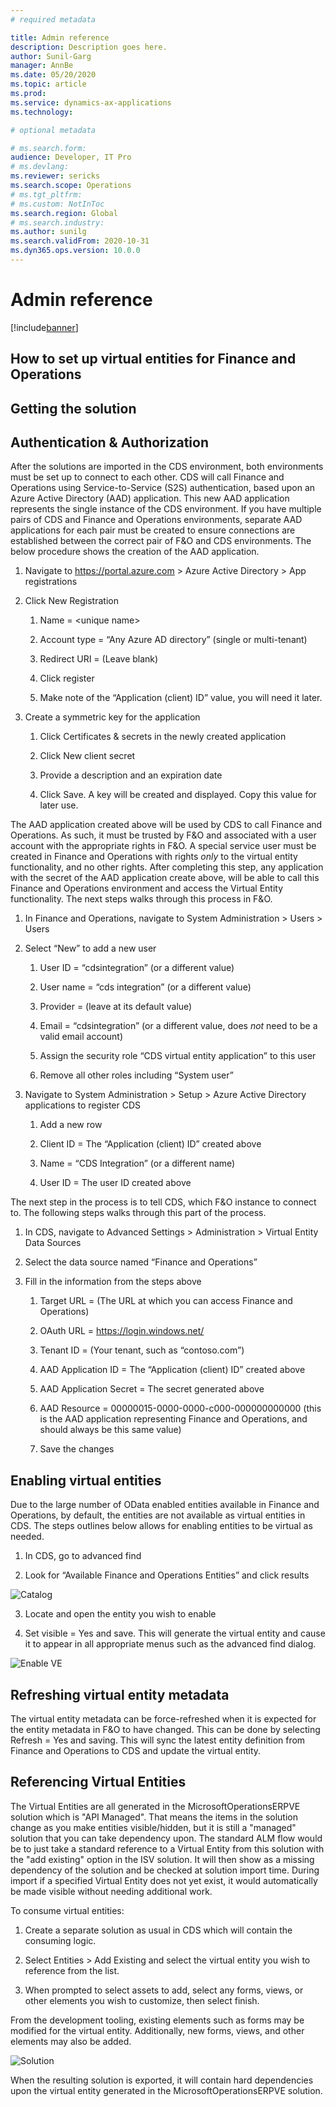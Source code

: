 ```yaml
---
# required metadata

title: Admin reference
description: Description goes here.
author: Sunil-Garg
manager: AnnBe
ms.date: 05/20/2020
ms.topic: article
ms.prod:
ms.service: dynamics-ax-applications
ms.technology: 

# optional metadata

# ms.search.form:
audience: Developer, IT Pro
# ms.devlang: 
ms.reviewer: sericks
ms.search.scope: Operations
# ms.tgt_pltfrm: 
# ms.custom: NotInToc
ms.search.region: Global
# ms.search.industry:
ms.author: sunilg
ms.search.validFrom: 2020-10-31
ms.dyn365.ops.version: 10.0.0
---
```


# Admin reference

[!include[banner](../includes/banner.md)]

How to set up virtual entities for Finance and Operations
---------------------------------------------------------

## Getting the solution

## Authentication & Authorization

After the solutions are imported in the CDS environment, both environments must be set up to connect to each other. CDS will call Finance and Operations using Service-to-Service (S2S) authentication, based upon an Azure Active Directory (AAD) application. This new AAD application represents the single instance of the CDS environment. If you have multiple pairs of CDS and Finance and Operations environments, separate AAD applications for each pair must be created to ensure connections are established between the correct pair of F&O and CDS environments. The below procedure shows the creation of the AAD application.

1.  Navigate to <https://portal.azure.com> \> Azure Active Directory \> App registrations

2.  Click New Registration

    1.  Name = \<unique name\>

    2.  Account type = “Any Azure AD directory” (single or multi-tenant)

    3.  Redirect URI = (Leave blank)

    4.  Click register

    5.  Make note of the “Application (client) ID” value, you will need it later.

3.  Create a symmetric key for the application

    1.  Click Certificates & secrets in the newly created application

    2.  Click New client secret

    3.  Provide a description and an expiration date

    4.  Click Save. A key will be created and displayed. Copy this value for later use.

The AAD application created above will be used by CDS to call Finance and Operations. As such, it must be trusted by F&O and associated with a user account with the appropriate rights in F&O. A special service user must be created in Finance and Operations with rights *only* to the virtual entity functionality, and no other rights. After completing this step, any application with the secret of the AAD application create above, will be able to call this Finance and Operations environment and access the Virtual Entity functionality.
The next steps walks through this process in F&O.

1.  In Finance and Operations, navigate to System Administration \> Users \> Users

2.  Select “New” to add a new user

    1.  User ID = “cdsintegration” (or a different value)

    2.  User name = “cds integration” (or a different value)

    3.  Provider = (leave at its default value)

    4.  Email = “cdsintegration” (or a different value, does *not* need to be a valid email account)

    5.  Assign the security role “CDS virtual entity application” to this user

    6.  Remove all other roles including “System user”

3.  Navigate to System Administration \> Setup \> Azure Active Directory applications to register CDS

    1.  Add a new row

    2.  Client ID = The “Application (client) ID” created above

    3.  Name = “CDS Integration” (or a different name)

    4.  User ID = The user ID created above

The next step in the process is to tell CDS, which F&O instance to connect to. The following steps walks through this part of the process.

1.  In CDS, navigate to Advanced Settings \> Administration \> Virtual Entity Data Sources

2.  Select the data source named “Finance and Operations”

3.  Fill in the information from the steps above

    1.  Target URL = (The URL at which you can access Finance and Operations)

    2.  OAuth URL = https://login.windows.net/

    3.  Tenant ID = (Your tenant, such as “contoso.com”)

    4.  AAD Application ID = The “Application (client) ID” created above

    5.  AAD Application Secret = The secret generated above

    6.  AAD Resource = 00000015-0000-0000-c000-000000000000 (this is the AAD application representing Finance and Operations, and should always be this same value)

    7.  Save the changes

## Enabling virtual entities

Due to the large number of OData enabled entities available in Finance and Operations, by default, the entities are not available as virtual entities in CDS. The steps outlines below allows for enabling entities to be virtual as needed.

1. In CDS, go to advanced find

2. Look for “Available Finance and Operations Entities” and click results

![Catalog](../media/fovecatalog.png)

3. Locate and open the entity you wish to enable

4. Set visible = Yes and save. This will generate the virtual entity and cause it to appear in all appropriate menus such as the advanced find dialog.

![Enable VE](../media/foveenable.png)

## Refreshing virtual entity metadata

The virtual entity metadata can be force-refreshed when it is expected for the entity metadata in F&O to have changed. This can be done by selecting Refresh = Yes and saving. This will sync the latest entity definition from Finance and Operations to CDS and update the virtual entity.

Referencing Virtual Entities
----------------------------

The Virtual Entities are all generated in the MicrosoftOperationsERPVE solution which is "API Managed". That means the items in the solution change as you make entities visible/hidden, but it is still a "managed" solution that you can take dependency upon. The standard ALM flow would be to just take a standard reference to a Virtual Entity from this solution with the "add existing" option
in the ISV solution. It will then show as a missing dependency of the solution and be checked at solution import time. During import if a specified Virtual Entity does not yet exist, it would automatically be made visible without needing additional work.

To consume virtual entities:

1.  Create a separate solution as usual in CDS which will contain the consuming logic.

2.  Select Entities \> Add Existing and select the virtual entity you wish to reference from the list.

3.  When prompted to select assets to add, select any forms, views, or other elements you wish to customize, then select finish.

From the development tooling, existing elements such as forms may be modified for the virtual entity. Additionally, new forms, views, and other elements may also be added.

![Solution](../media/fovesolution.png)

When the resulting solution is exported, it will contain hard dependencies upon the virtual entity generated in the MicrosoftOperationsERPVE solution.
